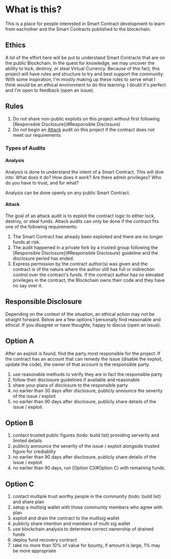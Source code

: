 # What is this?

This is a place for people interested in Smart Contract development to learn from eachother and the Smart Contracts published to the blockchain.

## Ethics

A lot of the effort here will be put to understand Smart Contracts that are on the public Blockchain. In the quest for knowledge, we may uncover the ability to lock, destroy, or steal Virtual Currency. Because of this fact, this project will have rules and structure to try and best support the community. With some inspiration, I'm mostly making up these rules to serve what I think would be an ethical environment to do this learning. I doubt it's perfect and I'm open to feedback (open an issue).

## Rules

1. Do not share non-public exploits on this project without first following [Responsible Disclosure](#Responsible Disclosure)
2. Do not begin an [Attack](#Attack) audit on this project if the contract does not meet our requirements

### Types of Audits

#### Analysis

Analysis is done to understand the intent of a Smart Contract. This will dive into: What does it do? How does it work? Are there admin privileges? Who do you have to trust, and for what?

Analysis can be done openly on any public Smart Contract.

#### Attack

The goal of an attack audit is to exploit the contract logic to either lock, destroy, or steal funds. Attack audits can only be done if the contract fits one of the following requirements:

1. The Smart Contract has already been exploited and there are no longer funds at risk.
2. The audit happened in a private fork by a trusted group following the [Responsible Disclosure](#Responsible Disclosure) guideline and the disclosure period has ended.
3. Express permission by the contract author(s) was given and the contract is of the nature where the author still has full or indirection control over the contract's funds. If the contract author has no elevated privileges in the contract, the Blockchain owns their code and they have no say over it.

## Responsible Disclosure

Depending on the context of the situation, an ethical action may not be straight forward. Below are a few options I personally find reasonable and ethical. If you disagree or have thoughts, happy to discus (open an issue).

## Option A

After an exploit is found, find the party most responsible for the project. If the contract has an account that can remedy the issue (disable the exploit, update the code), the owner of that account is the responsible party.

1. use reasonable methods to verify they are in fact the responsible party
2. follow their disclosure guidelines if available and reasonable
3. share your plans of disclosure to the responsible party
4. no earlier than 30 days after disclosure, publicly announce the severity of the issue / exploit
5. no earlier than 90 days after disclosure, publicly share details of the issue / exploit

## Option B

1. contact trusted public figures (todo: build list) providing serverity and limited details
2. publicly announce the severity of the issue / exploit alongside trusted figure for crediablity
3. no earlier than 90 days after disclosure, publicly share details of the issue / exploit
4. no earlier than 90 days, run [Option C](#Option C) with remaining funds.

## Option C

1. contact multiple trust worthy people in the community (todo: build list) and share plan
2. setup a multisig wallet with those community members who agree with plan
3. exploit and drain the contract to the mutlisig wallet
4. publicly share intention and members of multi sig wallet
5. use blockchain analysis to determine correct ownership of drained funds
6. deploy fund recovery contract
7. take no more than 10% of value for bounty, if amount is large, 1% may be more appropriate
